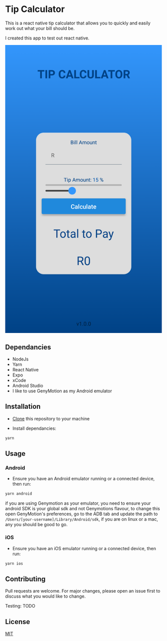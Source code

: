 # Tip Calculator

This is a react native tip calculator that allows you to quickly and easily work out what your bill should be.

I created this app to test out react native.

![screenshot](/screenshots/calculator.png "screenshot")

## Dependancies

- NodeJs
- Yarn
- React Native
- Expo
- xCode
- Android Studio
- I like to use GenyMotion as my Android emulator

## Installation

- [Clone](https://github.com/alextiley1/tip-calculator.git) this repository to your machine

- Install dependancies:

```bash
yarn
```

## Usage

### Android

- Ensure you have an Android emulator running or a connected device, then run:

```bash
yarn android
```

if you are using Genymotion as your emulator, you need to ensure your android SDK is your global sdk and not Genymotions flavour, to change this open GenyMotion's preferences, go to the ADB tab and update the path to `/Users/[your-username]/Library/Android/sdk`, if you are on linux or a mac, any you should be good to go.

### iOS

- Ensure you have an iOS emulator running or a connected device, then run:

```bash
yarn ios
```

## Contributing

Pull requests are welcome. For major changes, please open an issue first to discuss what you would like to change.

Testing: TODO

## License

[MIT](https://choosealicense.com/licenses/mit/)
